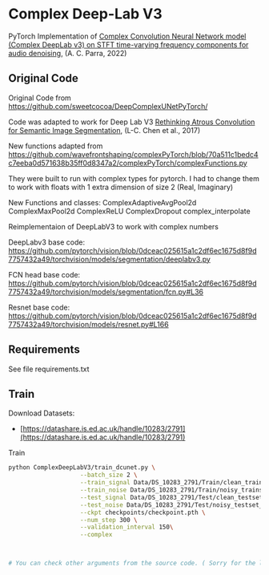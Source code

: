# Complex Deep-Lab V3


PyTorch Implementation of [Complex Convolution Neural Network model (Complex DeepLab v3) on STFT time-varying frequency components for audio denoising](https://www.researchgate.net/publication/366517727_Complex_Convolution_Neural_Network_model_Complex_DeepLab_v3_on_STFT_time-varying_frequency_components_for_audio_denoising), (A. C. Parra, 2022) 


## Original Code

Original Code from https://github.com/sweetcocoa/DeepComplexUNetPyTorch/


Code was adapted to work for Deep Lab V3 [Rethinking Atrous Convolution for Semantic Image Segmentation](https://arxiv.org/abs/1706.05587), (L-C. Chen et al., 2017) 

New functions adapted from https://github.com/wavefrontshaping/complexPyTorch/blob/70a511c1bedc4c7eeba0d571638b35ff0d8347a2/complexPyTorch/complexFunctions.py

They were built to run with complex types for pytorch. 
I had to change them to work with floats with 1 extra dimension of size 2 (Real, Imaginary)

New Functions and classes:
ComplexAdaptiveAvgPool2d
ComplexMaxPool2d
ComplexReLU
ComplexDropout
complex_interpolate


Reimplementaion of DeepLabV3 to work with complex numbers

DeepLabv3 base code: https://github.com/pytorch/vision/blob/0dceac025615a1c2df6ec1675d8f9d7757432a49/torchvision/models/segmentation/deeplabv3.py

FCN head base code: https://github.com/pytorch/vision/blob/0dceac025615a1c2df6ec1675d8f9d7757432a49/torchvision/models/segmentation/fcn.py#L36

Resnet base code: https://github.com/pytorch/vision/blob/0dceac025615a1c2df6ec1675d8f9d7757432a49/torchvision/models/resnet.py#L166




## Requirements
See file requirements.txt

## Train

Download Datasets:
- [https://datashare.is.ed.ac.uk/handle/10283/2791](https://datashare.is.ed.ac.uk/handle/10283/2791)

Train
```bash
python ComplexDeepLabV3/train_dcunet.py \
					--batch_size 2 \
					--train_signal Data/DS_10283_2791/Train/clean_trainset_28spk_wav \
					--train_noise Data/DS_10283_2791/Train/noisy_trainset_28spk_wav \
					--test_signal Data/DS_10283_2791/Test/clean_testset_wav \
					--test_noise Data/DS_10283_2791/Test/noisy_testset_wav \
					--ckpt checkpoints/checkpoint.pth \
					--num_step 300 \
					--validation_interval 150\
					--complex



# You can check other arguments from the source code. ( Sorry for the lack description. )                        
```